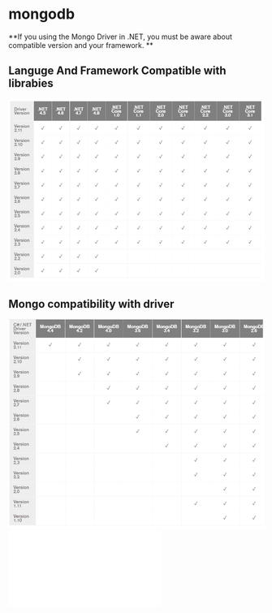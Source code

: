 # mongodb
**If you using the Mongo Driver in .NET, you must be aware about compatible version and your framework. **
## Languge And Framework Compatible with librabies
![compatibility framework](https://github.com/tantran9463/mongodb/blob/main/compatible.PNG)
## Mongo compatibility with driver
![compatibility Driver](https://github.com/tantran9463/mongodb/blob/main/MongoDB%20Compatibility.PNG)
![Mongo CMD](/mongocommand.md)
